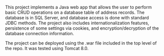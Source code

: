 This project implements a Java web app that allows the user to perform basic CRUD operations on a database table of address records.  The database is in SQL Server, and database access is done with standard JDBC methods.  The project also includes internationalization features, persistence of some settings via cookies, and encryption/decryption of the database connection information.

The project can be deployed using the .war file included in the top level of the repo.  It was tested using Tomcat 8.0.
